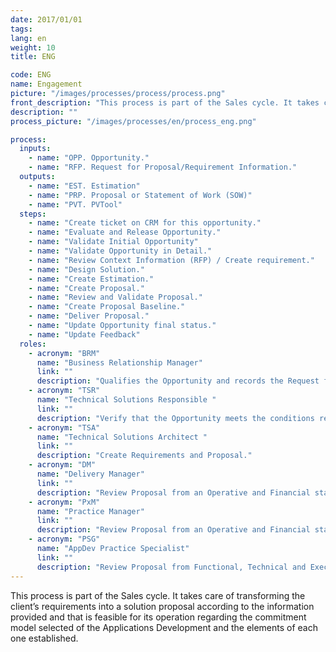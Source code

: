 ```yaml
---
date: 2017/01/01
tags:
lang: en
weight: 10
title: ENG

code: ENG
name: Engagement
picture: "/images/processes/process/process.png"
front_description: "This process is part of the Sales cycle. It takes care of transforming the client’s requirements into a solution proposal according to the information provided and that is feasible for its operation regarding the commitment model selected of the Applications Development and the elements of each one established."
description: ""
process_picture: "/images/processes/en/process_eng.png"

process:
  inputs:
    - name: "OPP. Opportunity."
    - name: "RFP. Request for Proposal/Requirement Information."
  outputs:
    - name: "EST. Estimation"
    - name: "PRP. Proposal or Statement of Work (SOW)"
    - name: "PVT. PVTool"
  steps:
    - name: "Create ticket on CRM for this opportunity."
    - name: "Evaluate and Release Opportunity."
    - name: "Validate Initial Opportunity"
    - name: "Validate Opportunity in Detail."
    - name: "Review Context Information (RFP) / Create requirement."
    - name: "Design Solution."
    - name: "Create Estimation."
    - name: "Create Proposal."
    - name: "Review and Validate Proposal."
    - name: "Create Proposal Baseline."
    - name: "Deliver Proposal."
    - name: "Update Opportunity final status."
    - name: "Update Feedback"
  roles:
    - acronym: "BRM"
      name: "Business Relationship Manager"
      link: ""
      description: "Qualifies the Opportunity and records the Request for Proposal,Reviews proposal before delivering to Client."
    - acronym: "TSR"
      name: "Technical Solutions Responsible "
      link: ""
      description: "Verify that the Opportunity meets the conditions required."
    - acronym: "TSA"
      name: "Technical Solutions Architect "
      link: ""
      description: "Create Requirements and Proposal."
    - acronym: "DM"
      name: "Delivery Manager"
      link: ""
      description: "Review Proposal from an Operative and Financial standpoint."
    - acronym: "PxM"
      name: "Practice Manager"
      link: ""
      description: "Review Proposal from an Operative and Financial standpoint when a given amount is exceeded."
    - acronym: "PSG"
      name: "AppDev Practice Specialist"
      link: ""
      description: "Review Proposal from Functional, Technical and Execution Strategy Scope standpoint."
---
```

This process is part of the Sales cycle. It takes care of transforming the client’s requirements into a solution proposal according to the information provided and that is feasible for its operation regarding the commitment model selected of the Applications Development and the elements of each one established. 
